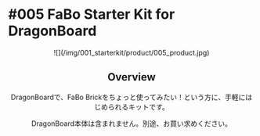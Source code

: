 # #005 FaBo Starter Kit for DragonBoard

<center>
![](/img/001_starterkit/product/005_product.jpg)
<!--COLORME-->

## Overview
DragonBoardで、FaBo Brickをちょっと使ってみたい！という方に、手軽にはじめられるキットです。

DragonBoard本体は含まれません。別途、お買い求めください。
